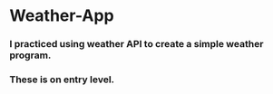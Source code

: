# Weather-App
### I practiced using weather API to create a simple weather program.
### These is on entry level.
